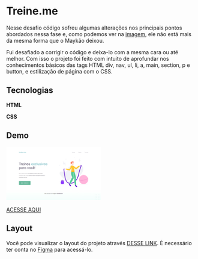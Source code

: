
# Treine.me

Nesse desafio código sofreu algumas alterações nos principais pontos abordados nessa fase e, como podemos ver na [imagem](https://efficient-sloth-d85.notion.site/image/https%3A%2F%2Fs3-us-west-2.amazonaws.com%2Fsecure.notion-static.com%2Fb447a15f-34cc-4490-9188-8e640f02e3c4%2FUntitled.png?id=6733d759-a003-4cf2-80e0-909a15bc8a21&table=block&spaceId=08f749ff-d06d-49a8-a488-9846e081b224&width=2000&userId=&cache=v2), ele não está mais da mesma forma que o Maykão deixou.

Fui desafiado a corrigir o código e deixa-lo com a mesma cara ou até melhor. Com isso o projeto foi feito com intuito de aprofundar nos conhecimentos básicos das tags HTML div, nav, ul, li, a, main, section, p e button, e estilização de página com o CSS.




## Tecnologias

**HTML**

**CSS**




## Demo

<p> 
<img alt="Treine.me" src="./images/demo.png" width="50%">
</p>

[ACESSE AQUI](https://cleytonw-treine-me.netlify.app/)
## Layout

Você pode visualizar o layout do projeto através [DESSE LINK](https://www.figma.com/file/rkDOHGPwwFtBNqEdHSuQPd/Projeto-02---Explorer?node-id=0%3A1&t=Mc8ByJbnK1m8qDEi-0). É necessário ter conta no [Figma](https://figma.com) para acessá-lo.
